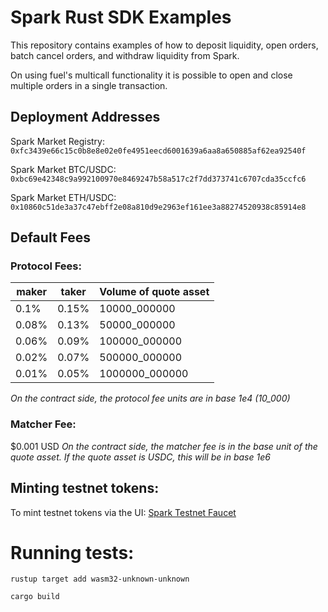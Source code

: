 # Spark Rust SDK Examples

This repository contains examples of how to deposit liquidity, open orders, batch cancel orders, and withdraw liquidity from Spark. 

On using fuel's multicall functionality it is possible to open and close multiple orders in a single transaction.


## Deployment Addresses

Spark Market Registry: `0xfc3439e66c15c0b8e8e02e0fe4951eecd6001639a6aa8a650885af62ea92540f`

Spark Market BTC/USDC: `0xbc69e42348c9a992100970e8469247b58a517c2f7dd373741c6707cda35ccfc6`

Spark Market ETH/USDC: `0x10860c51de3a37c47ebff2e08a810d9e2963ef161ee3a88274520938c85914e8`

## Default Fees

### Protocol Fees:
| maker | taker | Volume of quote asset |
| --- | --- | --- |
| 0.1% | 0.15% | 10000_000000 |
| 0.08% | 0.13% | 50000_000000 |
| 0.06% | 0.09% | 100000_000000 |
| 0.02% | 0.07% | 500000_000000 |
| 0.01% | 0.05% | 1000000_000000 |

*On the contract side, the protocol fee units are in base 1e4 (10_000)*

### Matcher Fee: 
$0.001 USD
*On the contract side, the matcher fee is in the base unit of the quote asset. If the quote asset is USDC, this will be in base 1e6*


## Minting testnet tokens:

To mint testnet tokens via the UI: [Spark Testnet Faucet](https://app.sprk.fi/#/faucet)


# Running tests:
```
rustup target add wasm32-unknown-unknown
```

```
cargo build
```